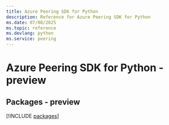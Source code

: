 ```yaml
---
title: Azure Peering SDK for Python
description: Reference for Azure Peering SDK for Python
ms.date: 07/08/2025
ms.topic: reference
ms.devlang: python
ms.service: peering
---
```

# Azure Peering SDK for Python - preview
## Packages - preview
[!INCLUDE [packages](peering-index.md)]